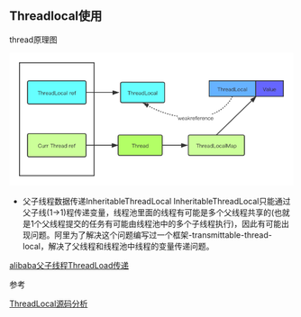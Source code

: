 ## Threadlocal使用

thread原理图

![](./picture/threadLocal.png "threadlocal")


- 父子线程数据传递InheritableThreadLocal
InheritableThreadLocal只能通过父子线(1->1)程传递变量，线程池里面的线程有可能是多个父线程共享的(也就是1个父线程提交的任务有可能由线程池中的多个子线程执行)，因此有可能出现问题。阿里为了解决这个问题编写过一个框架-transmittable-thread-local，解决了父线程和线程池中线程的变量传递问题。

[alibaba父子线程ThreadLoad传递](https://github.com/alibaba/transmittable-thread-local)

参考

[ThreadLocal源码分析](https://juejin.im/post/5e4625df6fb9a07cbc268b84?utm_source=gold_browser_extension)